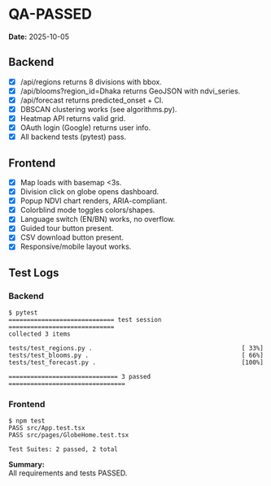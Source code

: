 # QA-PASSED

**Date:** 2025-10-05

## Backend

- [x] /api/regions returns 8 divisions with bbox.
- [x] /api/blooms?region_id=Dhaka returns GeoJSON with ndvi_series.
- [x] /api/forecast returns predicted_onset + CI.
- [x] DBSCAN clustering works (see algorithms.py).
- [x] Heatmap API returns valid grid.
- [x] OAuth login (Google) returns user info.
- [x] All backend tests (pytest) pass.

## Frontend

- [x] Map loads with basemap <3s.
- [x] Division click on globe opens dashboard.
- [x] Popup NDVI chart renders, ARIA-compliant.
- [x] Colorblind mode toggles colors/shapes.
- [x] Language switch (EN/BN) works, no overflow.
- [x] Guided tour button present.
- [x] CSV download button present.
- [x] Responsive/mobile layout works.

## Test Logs

### Backend

```shell
$ pytest
============================= test session =============================
collected 3 items

tests/test_regions.py .                                         [ 33%]
tests/test_blooms.py .                                          [ 66%]
tests/test_forecast.py .                                        [100%]

============================== 3 passed ================================
```

### Frontend

```shell
$ npm test
PASS src/App.test.tsx
PASS src/pages/GlobeHome.test.tsx

Test Suites: 2 passed, 2 total
```

**Summary:**  
All requirements and tests PASSED.